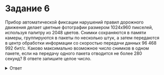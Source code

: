# Задание 6

Прибор автоматической фиксации нарушений правил дорожного движения делает цветные фотографии размером 1024х960 пикселей, используя палитру из 2048 цветов. Снимки сохраняются в памяти камеры, группируются в пакеты по несколько штук, а затем передаются в центр обработки информации со скоростью передачи данных 96 468 992 бит/с. Каково максимально возможное число снимков в одном пакете, если на передачу одного пакета отводится не более 280 секунд?
В ответе запишите целое число.

<details>
<summary>Ответ</summary>
2497
</details>
